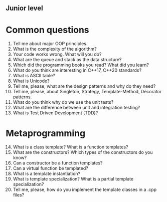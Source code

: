 ## Junior level

# Common questions
1. Tell me about major OOP principles.
2. What is the complexity of the algorithm?
3. Your code works wrong. What will you do?
4. What are the queue and stack as the data structure?
5. Which did the programming books you read? What did you learn?
6. What do you think are interesting in C++17, C++20 standards?
7. What is ASCII table?
8. What is Unicode?
9. Tell me, please, what are the design patterns and why do they need?
10. Tell me, please, about Singleton, Strategy, Template-Method, Decorator patterns.
11. What do you think why do we use the unit tests?
12. What are the difference between unit and integration testing?
13. What is Test Driven Development (TDD)?

# Metaprogramming
14. What is a class template? What is a function templates?
15. What are the constructors? Which types of the constructors do you know?
16. Can a constructor be a function templates?
17. Can a virtual function be templated?
18. What is a template instantiation?
19. What is template specialization? What is a partial template specialization?
20. Tell me, please, how do you implement the template classes in a .cpp files?
